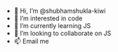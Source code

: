 - 👋 Hi, I’m @shubhamshukla-kiwi
- 👀 I’m interested in code
- 🌱 I’m currently learning JS
- 💞️ I’m looking to collaborate on JS
- 📫 Email me

<!---
shubhamshukla-kiwi/shubhamshukla-kiwi is a ✨ special ✨ repository because its `README.md` (this file) appears on your GitHub profile.
You can click the Preview link to take a look at your changes.
--->
